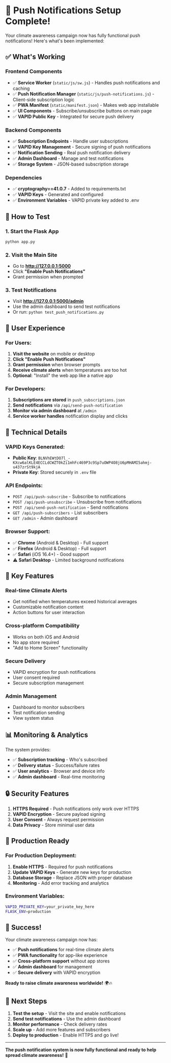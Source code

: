 # 🎉 Push Notifications Setup Complete!

Your climate awareness campaign now has fully functional push notifications! Here's what's been implemented:

## ✅ **What's Working**

### **Frontend Components**
- ✅ **Service Worker** (`static/js/sw.js`) - Handles push notifications and caching
- ✅ **Push Notification Manager** (`static/js/push-notifications.js`) - Client-side subscription logic
- ✅ **PWA Manifest** (`static/manifest.json`) - Makes web app installable
- ✅ **UI Components** - Subscribe/unsubscribe buttons on main page
- ✅ **VAPID Public Key** - Integrated for secure push delivery

### **Backend Components**
- ✅ **Subscription Endpoints** - Handle user subscriptions
- ✅ **VAPID Key Management** - Secure signing of push notifications
- ✅ **Notification Sending** - Real push notification delivery
- ✅ **Admin Dashboard** - Manage and test notifications
- ✅ **Storage System** - JSON-based subscription storage

### **Dependencies**
- ✅ **cryptography==41.0.7** - Added to requirements.txt
- ✅ **VAPID Keys** - Generated and configured
- ✅ **Environment Variables** - VAPID private key added to .env

## 🚀 **How to Test**

### **1. Start the Flask App**
```bash
python app.py
```

### **2. Visit the Main Site**
- Go to **http://127.0.0.1:5000**
- Click **"Enable Push Notifications"**
- Grant permission when prompted

### **3. Test Notifications**
- Visit **http://127.0.0.1:5000/admin**
- Use the admin dashboard to send test notifications
- Or run: `python test_push_notifications.py`

## 📱 **User Experience**

### **For Users:**
1. **Visit the website** on mobile or desktop
2. **Click "Enable Push Notifications"**
3. **Grant permission** when browser prompts
4. **Receive climate alerts** when temperatures are too hot
5. **Optional**: "Install" the web app like a native app

### **For Developers:**
1. **Subscriptions are stored** in `push_subscriptions.json`
2. **Send notifications** via `/api/send-push-notification`
3. **Monitor via admin dashboard** at `/admin`
4. **Service worker handles** notification display and clicks

## 🔧 **Technical Details**

### **VAPID Keys Generated:**
- **Public Key**: `BLNVhEWtDO7l_-KXcw6alKLE4ECCLdCWZT0kZi1mhFc469P3c9Sp7uOWP4O8jU6pMHAMI5ahmj-u437zrSt9kjA`
- **Private Key**: Stored securely in `.env` file

### **API Endpoints:**
- `POST /api/push-subscribe` - Subscribe to notifications
- `POST /api/push-unsubscribe` - Unsubscribe from notifications
- `POST /api/send-push-notification` - Send notifications
- `GET /api/push-subscribers` - List subscribers
- `GET /admin` - Admin dashboard

### **Browser Support:**
- ✅ **Chrome** (Android & Desktop) - Full support
- ✅ **Firefox** (Android & Desktop) - Full support
- ✅ **Safari** (iOS 16.4+) - Good support
- ⚠️ **Safari Desktop** - Limited background notifications

## 🎯 **Key Features**

### **Real-time Climate Alerts**
- Get notified when temperatures exceed historical averages
- Customizable notification content
- Action buttons for user interaction

### **Cross-platform Compatibility**
- Works on both iOS and Android
- No app store required
- "Add to Home Screen" functionality

### **Secure Delivery**
- VAPID encryption for push notifications
- User consent required
- Secure subscription management

### **Admin Management**
- Dashboard to monitor subscribers
- Test notification sending
- View system status

## 📊 **Monitoring & Analytics**

The system provides:
- ✅ **Subscription tracking** - Who's subscribed
- ✅ **Delivery status** - Success/failure rates
- ✅ **User analytics** - Browser and device info
- ✅ **Admin dashboard** - Real-time monitoring

## 🔒 **Security Features**

1. **HTTPS Required** - Push notifications only work over HTTPS
2. **VAPID Encryption** - Secure payload signing
3. **User Consent** - Always request permission
4. **Data Privacy** - Store minimal user data

## 🚀 **Production Ready**

### **For Production Deployment:**
1. **Enable HTTPS** - Required for push notifications
2. **Update VAPID Keys** - Generate new keys for production
3. **Database Storage** - Replace JSON with proper database
4. **Monitoring** - Add error tracking and analytics

### **Environment Variables:**
```bash
VAPID_PRIVATE_KEY=your_private_key_here
FLASK_ENV=production
```

## 🎉 **Success!**

Your climate awareness campaign now has:
- ✅ **Push notifications** for real-time climate alerts
- ✅ **PWA functionality** for app-like experience
- ✅ **Cross-platform support** without app stores
- ✅ **Admin dashboard** for management
- ✅ **Secure delivery** with VAPID encryption

**Ready to raise climate awareness worldwide!** 🌍🔥

## 📝 **Next Steps**

1. **Test the setup** - Visit the site and enable notifications
2. **Send test notifications** - Use the admin dashboard
3. **Monitor performance** - Check delivery rates
4. **Scale up** - Add more features and subscribers
5. **Deploy to production** - Enable HTTPS and go live!

---

**The push notification system is now fully functional and ready to help spread climate awareness!** 🚀 